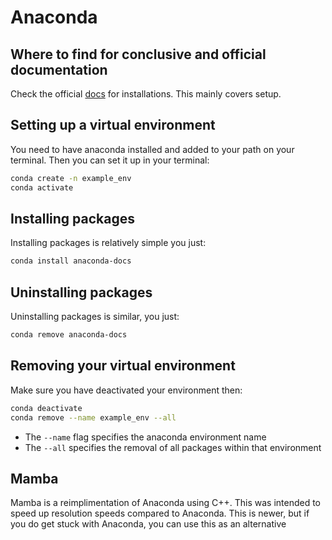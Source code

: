 # Anaconda

## Where to find for conclusive and official documentation

Check the official [docs](https://docs.anaconda.com/index.html) for installations.
This mainly covers setup.

## Setting up a virtual environment

You need to have anaconda installed and added to your path on your terminal.
Then you can set it up in your terminal:

```bash
conda create -n example_env
conda activate
```

## Installing packages

Installing packages is relatively simple you just:

```bash
conda install anaconda-docs
```

## Uninstalling packages

Uninstalling packages is similar, you just:

```bash
conda remove anaconda-docs
```

## Removing your virtual environment

Make sure you have deactivated your environment then:

```bash
conda deactivate
conda remove --name example_env --all
```

- The `--name` flag specifies the anaconda environment name
- The `--all` specifies the removal of all packages within that environment

## Mamba

Mamba is a reimplimentation of Anaconda using C++. This was intended to
speed up resolution speeds compared to Anaconda. This is newer, but if 
you do get stuck with Anaconda, you can use this as an alternative